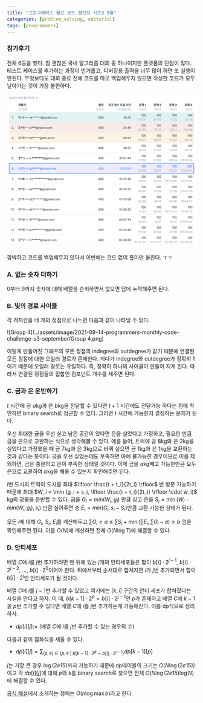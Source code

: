 ```yaml
---
title: "프로그래머스 월간 코드 챌린지 시즌3 9월"
categories: [problem_solving, editorial]
tags: [programmers]
---
```


### 참가후기

전체 6등을 했다. 참 괜찮은 국내 알고리즘 대회 중 하나이지만 플랫폼의 단점이 많다. 테스트 케이스를 추가하는 과정이 번거롭고, 디버깅용 출력을 너무 많이 하면 또 실행이 안된다. 무엇보다도 대회 종료 전에 코드를 따로 백업해두지 않으면 작성한 코드가 모두 날아가는 것이 가장 불편하다.

![screenshot1](../assets/image/2021-09-14-programmers-monthly-code-challenge-s3-september/screenshot1.png)

깜박하고 코드를 백업해두지 않아서 이번에는 코드 없이 풀이만 올린다. ㅜㅜ

### A. 없는 숫자 더하기

$0$부터 $9$까지 숫자에 대해 배열을 순회하면서 없으면 답에 누적해주면 된다.

### B. 빛의 경로 사이클

각 격자칸을 네 개의 정점으로 나누면 다음과 같이 나타낼 수 있다.

![Group 4](../assets/image/2021-09-14-programmers-monthly-code-challenge-s3-september/Group 4.png)

이렇게 만들어진 그래프의 모든 정점의 indegree와 outdegree가 같기 때문에 연결된 모든 정점에 대한 오일러 경로가 존재한다. 게다가 indegree와 outdegree가 정확히 $1$이기 때문에 오일러 경로는 유일하다. 즉, 정확히 하나의 사이클이 만들어 지게 된다. 따라서 연결된 정점들의 집합인 컴포넌트 개수를 세주면 된다.

### C. 금과 은 운반하기

$t$ 시간에 금 $a$kg과 은 $b$kg을 전달할 수 있다면 $t+1$ 시간에도 전달가능 하다는 점에 착안하면 binary search로 접근할 수 있다. 그러면 $t$ 시간에 가능한지 결정하는 문제가 된다.

우선 최대한 금을 우선 싣고 남은 공간이 있다면 은을 실었다고 가정하고, 필요한 만큼 금을 은으로 교환하는 식으로 생각해볼 수 있다. 예를 들어, 트럭에 금 8kg와 은 2kg을 실었다고 가정했을 때 금 7kg과 은 3kg으로 바꿔 실으면 금 1kg과 은 1kg을 교환하는 것과 같다는 뜻이다. 금을 우선 실었는데도 부족하면 아예 불가능한 경우이므로 이를 제외하면, 금은 충분하고 은이 부족한 상태일 것이다. 이제 금을 $a$kg빼고 가능한만큼 모두 은으로 교환하여 $b$kg을 채울 수 있는지 확인해주면 된다.

$i$번 도시의 트럭이 도시를 최대 $\lfloor \frac{t + t_i}{2t_i} \rfloor$ 번 방문 가능하기 때문에 최대 $W_i = \min (g_i + s_i, \lfloor \frac{t + t_i}{2t_i} \rfloor \cdot w_i)$ kg의 광물을 운반할 수 있다. 금을 $G_i = min(W_i, g_i)$ 만큼 싣고 은을 $S_i = \min(W_i - min(W_i, g_i), s_i)$ 만큼 실어주면 총 ${E_i} = min(G_i, s_i - S_i)$만큼 교환 가능한 상태가 된다.

모든 $i$에 대해 $G_i$, $S_i$, $E_i$를 계산해두고 $\sum{G_i} \ge a \ \land \ \sum{S_i} + \min(\sum{E_i}, \sum{G_i} - a) \ge b$ 임을 확인해주면 된다. 이를 $O(N)$에 계산하면 전체 $O(N \log T)$에 해결할 수 있다.

### D. 안티세포

배열 $C$에 $i$를 $j$번 추가하려면 맨 뒤에 있는 $j$개의 안티세포들은 합이 $b[i] \cdot 2^{j-1}$, $b[i] \cdot 2^{j-2}$, $...$, $b[i] \cdot 2^0$이어야 한다. 뒤에서부터 순서대로 합쳐지면 $i$가 $j$번 추가되면서 합이 $b[i] \cdot 2^{j}$인 안티세포가 될 것이다.

배열 $C$에 $i$를 $j-1$번 추가할 수 있었고 여기에는 $[k,i]$ 구간의 안티 세포가 합쳐졌다는 사실을 안다고 하자. 이 때, $b[k-1] \cdot 2^p = b[i] \cdot 2^{j-1}$인 $p$가 존재하고 배열 $C$에 $k-1$을 $p$번 추가할 수 있다면 배열 $C$에 $i$를 $j$번 추가하는게 가능해진다. 이를 dp식으로 정리하자.

* $dp[i][j] :=$ (배열 $C$에 $i$를 $j$번 추가할 수 있는 경우의 수)

다음과 같이 점화식을 세울 수 있다.

* $dp[i][j] = \sum_{(p,k) \ \in \ \{p,k\ \vert \ b[k-1] \cdot 2^p = b[i] \cdot 2^{j-1} \} }{dp[k-1][p]}$

$j$는 가장 큰 경우 $\log(2e15)$까지 가능하기 때문에 dp테이블의 크기는 $O(N \log(2e15))$이고 각 $dp[i][j]$에 대해 $p$와 $k$를 binary search로 찾으면 전체 $O(N \log (2e15) \log N)$에 해결할 수 있다.

[공식 해설](https://prgms.tistory.com/101)에서 소개하는 정해는 $O(n \log \max b)$라고 한다.




